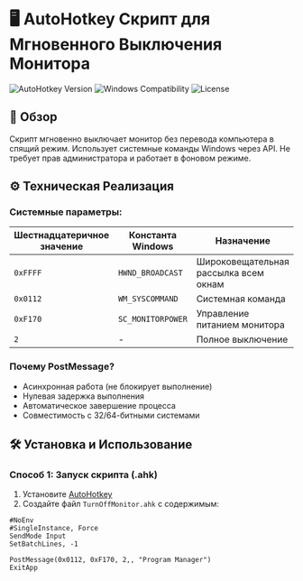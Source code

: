 # 🖥️ AutoHotkey Скрипт для Мгновенного Выключения Монитора

![AutoHotkey Version](https://img.shields.io/badge/AutoHotkey-v1.1%2B-green) 
![Windows Compatibility](https://img.shields.io/badge/Windows-7/8/10/11-blue)
![License](https://img.shields.io/badge/License-Free-blue)

## 📌 Обзор
Скрипт мгновенно выключает монитор без перевода компьютера в спящий режим. Использует системные команды Windows через API. Не требует прав администратора и работает в фоновом режиме.

## ⚙️ Техническая Реализация
### Системные параметры:
| Шестнадцатеричное значение | Константа Windows       | Назначение                          |
|----------------------------|-------------------------|-------------------------------------|
| `0xFFFF`                   | `HWND_BROADCAST`        | Широковещательная рассылка всем окнам |
| `0x0112`                   | `WM_SYSCOMMAND`         | Системная команда                   |
| `0xF170`                   | `SC_MONITORPOWER`       | Управление питанием монитора        |
| `2`                        | -                       | Полное выключение                   |

### Почему PostMessage?
- Асинхронная работа (не блокирует выполнение)
- Нулевая задержка выполнения
- Автоматическое завершение процесса
- Совместимость с 32/64-битными системами

## 🛠 Установка и Использование
### Способ 1: Запуск скрипта (.ahk)
1. Установите [AutoHotkey](https://www.autohotkey.com/download/)
2. Создайте файл `TurnOffMonitor.ahk` с содержимым:
```ahk
#NoEnv
#SingleInstance, Force
SendMode Input
SetBatchLines, -1

PostMessage(0x0112, 0xF170, 2,, "Program Manager")
ExitApp
